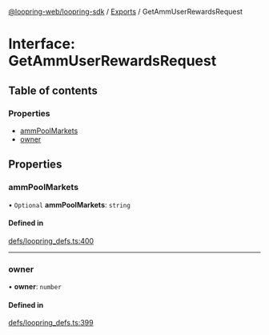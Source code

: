 [@loopring-web/loopring-sdk](../README.md) / [Exports](../modules.md) / GetAmmUserRewardsRequest

# Interface: GetAmmUserRewardsRequest

## Table of contents

### Properties

- [ammPoolMarkets](GetAmmUserRewardsRequest.md#ammpoolmarkets)
- [owner](GetAmmUserRewardsRequest.md#owner)

## Properties

### ammPoolMarkets

• `Optional` **ammPoolMarkets**: `string`

#### Defined in

[defs/loopring_defs.ts:400](https://github.com/Loopring/loopring_sdk/blob/532648f/src/defs/loopring_defs.ts#L400)

___

### owner

• **owner**: `number`

#### Defined in

[defs/loopring_defs.ts:399](https://github.com/Loopring/loopring_sdk/blob/532648f/src/defs/loopring_defs.ts#L399)
